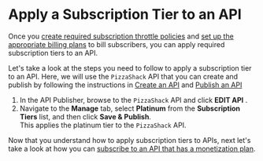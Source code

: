 # Apply a Subscription Tier to an API

Once you [create required subscription throttle
policies](../monetize-subscriptions) and [set up the appropriate billing
plans](../set-up-billing-plans) to bill subscribers, you can apply
required subscription tiers to an API.

Let's take a look at the steps you need to follow to apply a
subscription tier to an API. Here, we will use the
`PizzaShack` API that you can create and publish by following
the instructions in [Create an
API](../../design-apis/design-new-rest-api) and [Publish an API](../../publish-apis/publish-an-api)

1.  In the API Publisher, browse to the
    `PizzaShack` API and click **EDIT API** .
2.  Navigate to the **Manage** tab, select **Platinum** from the
    **Subscription Tiers** list, and then click **Save & Publish**.    
    This applies the platinum tier to the
    `PizzaShack` API.

Now that you understand how to apply subscription tiers to APIs, next
let's take a look at how you can [subscribe to an API that has a
monetization plan](../subscribe-to-an-api-that-has-a-monetization-plan).

  
